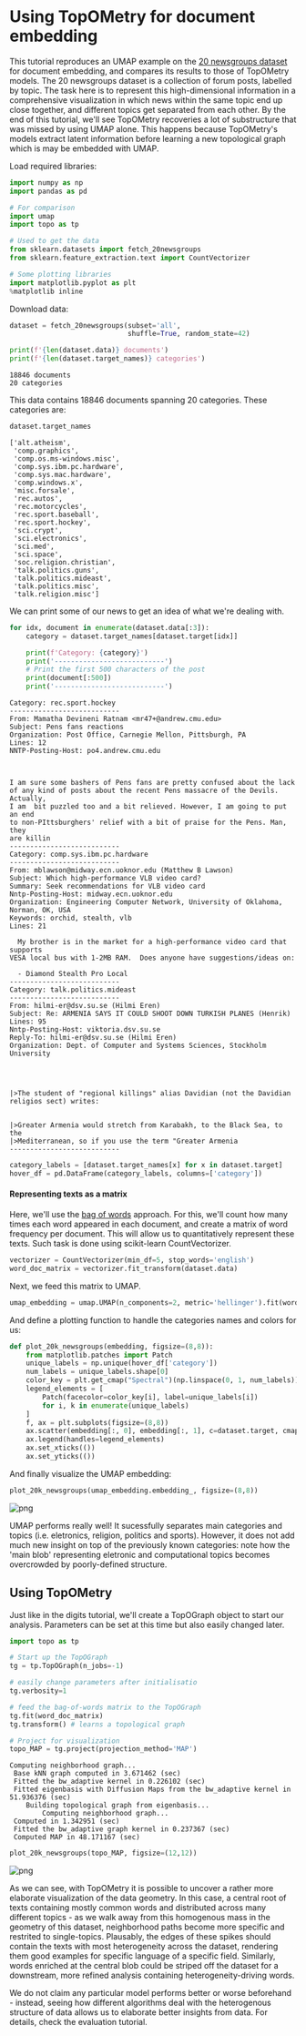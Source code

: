 # Using TopOMetry for document embedding

This tutorial reproduces an UMAP example on the [20 newsgroups dataset](http://qwone.com/~jason/20Newsgroups/) for document embedding, and compares its results to those of TopOMetry models. The 20 newsgroups dataset is a collection of forum posts, labelled by topic. The task here is to represent this high-dimensional information in a comprehensive visualization in which news within the same topic end up close together, and different topics get separated from each other. By the end of this tutorial, we'll see TopOMetry recoveries a lot of substructure that was missed by using UMAP alone. This happens because TopOMetry's models extract latent information before learning a new topological graph which is may be embedded with UMAP.

Load required libraries:


```python
import numpy as np
import pandas as pd

# For comparison
import umap
import topo as tp

# Used to get the data
from sklearn.datasets import fetch_20newsgroups
from sklearn.feature_extraction.text import CountVectorizer

# Some plotting libraries
import matplotlib.pyplot as plt
%matplotlib inline
```

Download data:


```python
dataset = fetch_20newsgroups(subset='all',
                             shuffle=True, random_state=42)
```


```python
print(f'{len(dataset.data)} documents')
print(f'{len(dataset.target_names)} categories')
```

    18846 documents
    20 categories


This data contains 18846 documents spanning 20 categories. These categories are:


```python
dataset.target_names
```




    ['alt.atheism',
     'comp.graphics',
     'comp.os.ms-windows.misc',
     'comp.sys.ibm.pc.hardware',
     'comp.sys.mac.hardware',
     'comp.windows.x',
     'misc.forsale',
     'rec.autos',
     'rec.motorcycles',
     'rec.sport.baseball',
     'rec.sport.hockey',
     'sci.crypt',
     'sci.electronics',
     'sci.med',
     'sci.space',
     'soc.religion.christian',
     'talk.politics.guns',
     'talk.politics.mideast',
     'talk.politics.misc',
     'talk.religion.misc']



 We can print some of our news to get an idea of what we're dealing with.


```python
for idx, document in enumerate(dataset.data[:3]):
    category = dataset.target_names[dataset.target[idx]]

    print(f'Category: {category}')
    print('---------------------------')
    # Print the first 500 characters of the post
    print(document[:500])
    print('---------------------------')
```

    Category: rec.sport.hockey
    ---------------------------
    From: Mamatha Devineni Ratnam <mr47+@andrew.cmu.edu>
    Subject: Pens fans reactions
    Organization: Post Office, Carnegie Mellon, Pittsburgh, PA
    Lines: 12
    NNTP-Posting-Host: po4.andrew.cmu.edu
    
    
    
    I am sure some bashers of Pens fans are pretty confused about the lack
    of any kind of posts about the recent Pens massacre of the Devils. Actually,
    I am  bit puzzled too and a bit relieved. However, I am going to put an end
    to non-PIttsburghers' relief with a bit of praise for the Pens. Man, they
    are killin
    ---------------------------
    Category: comp.sys.ibm.pc.hardware
    ---------------------------
    From: mblawson@midway.ecn.uoknor.edu (Matthew B Lawson)
    Subject: Which high-performance VLB video card?
    Summary: Seek recommendations for VLB video card
    Nntp-Posting-Host: midway.ecn.uoknor.edu
    Organization: Engineering Computer Network, University of Oklahoma, Norman, OK, USA
    Keywords: orchid, stealth, vlb
    Lines: 21
    
      My brother is in the market for a high-performance video card that supports
    VESA local bus with 1-2MB RAM.  Does anyone have suggestions/ideas on:
    
      - Diamond Stealth Pro Local 
    ---------------------------
    Category: talk.politics.mideast
    ---------------------------
    From: hilmi-er@dsv.su.se (Hilmi Eren)
    Subject: Re: ARMENIA SAYS IT COULD SHOOT DOWN TURKISH PLANES (Henrik)
    Lines: 95
    Nntp-Posting-Host: viktoria.dsv.su.se
    Reply-To: hilmi-er@dsv.su.se (Hilmi Eren)
    Organization: Dept. of Computer and Systems Sciences, Stockholm University
    
    
    
    
    |>The student of "regional killings" alias Davidian (not the Davidian religios sect) writes:
    
    
    |>Greater Armenia would stretch from Karabakh, to the Black Sea, to the
    |>Mediterranean, so if you use the term "Greater Armenia
    ---------------------------



```python
category_labels = [dataset.target_names[x] for x in dataset.target]
hover_df = pd.DataFrame(category_labels, columns=['category'])
```

#### Representing texts as a matrix

Here, we'll use the [bag of words](https://en.wikipedia.org/wiki/Bag-of-words_model) approach. For this, we'll count how many times each word appeared in each document, and create a matrix of word frequency per document. This will allow us to quantitatively represent these texts. Such task is done using scikit-learn CountVectorizer. 


```python
vectorizer = CountVectorizer(min_df=5, stop_words='english')
word_doc_matrix = vectorizer.fit_transform(dataset.data)
```

 Next, we feed this matrix to UMAP.


```python
umap_embedding = umap.UMAP(n_components=2, metric='hellinger').fit(word_doc_matrix)
```

And define a plotting function to handle the categories names and colors for us:


```python
def plot_20k_newsgroups(embedding, figsize=(8,8)):
    from matplotlib.patches import Patch
    unique_labels = np.unique(hover_df['category'])
    num_labels = unique_labels.shape[0]
    color_key = plt.get_cmap("Spectral")(np.linspace(0, 1, num_labels))
    legend_elements = [
        Patch(facecolor=color_key[i], label=unique_labels[i])
        for i, k in enumerate(unique_labels)
    ]
    f, ax = plt.subplots(figsize=(8,8))
    ax.scatter(embedding[:, 0], embedding[:, 1], c=dataset.target, cmap='Spectral', s=0.5)
    ax.legend(handles=legend_elements)
    ax.set_xticks(())
    ax.set_yticks(())
```

And finally visualize the UMAP embedding:


```python
plot_20k_newsgroups(umap_embedding.embedding_, figsize=(8,8))
```


    
![png](20Newsgroups_Tutorial_files/20Newsgroups_Tutorial_19_0.png)
    


 UMAP performs really well! It sucessfully separates main categories and topics (i.e. eletronics, religion, politics and sports). However, it does not add much new insight on top of the previously known categories: note how the 'main blob' representing eletronic and computational topics becomes overcrowded by poorly-defined structure.

## Using TopOMetry

Just like in the digits tutorial, we'll create a TopOGraph object to start our analysis. Parameters can be set at this time but also easily changed later.


```python
import topo as tp

# Start up the TopOGraph
tg = tp.TopOGraph(n_jobs=-1)

# easily change parameters after initialisatio
tg.verbosity=1     

# feed the bag-of-words matrix to the TopOGraph
tg.fit(word_doc_matrix)     
tg.transform() # learns a topological graph

# Project for visualization
topo_MAP = tg.project(projection_method='MAP') 
```

    Computing neighborhood graph...
     Base kNN graph computed in 3.671462 (sec)
     Fitted the bw_adaptive kernel in 0.226102 (sec)
     Fitted eigenbasis with Diffusion Maps from the bw_adaptive kernel in 51.936376 (sec)
        Building topological graph from eigenbasis...
            Computing neighborhood graph...
     Computed in 1.342951 (sec)
     Fitted the bw_adaptive graph kernel in 0.237367 (sec)
     Computed MAP in 48.171167 (sec)



```python
plot_20k_newsgroups(topo_MAP, figsize=(12,12))
```


    
![png](20Newsgroups_Tutorial_files/20Newsgroups_Tutorial_24_0.png)
    


As we can see, with TopOMetry it is possible to uncover a rather more elaborate visualization of the data geometry. In this case, a central root of texts containing mostly common words and distributed across many different topics - as we walk away from this homogenous mass in the geometry of this dataset, neighborhood paths become more specific and restrited to single-topics. Plausably, the edges of these spikes should contain the texts with most heterogeneity across the dataset, rendering them good examples for specific language of a specific field. Similarly, words enriched at the central blob could be striped off the dataset for a downstream, more refined analysis containing heterogeneity-driving words.

We do not claim any particular model performs better or worse beforehand - instead, seeing how different algorithms deal with the heterogenous structure of data allows us to elaborate better insights from data. For details, check the evaluation tutorial.
